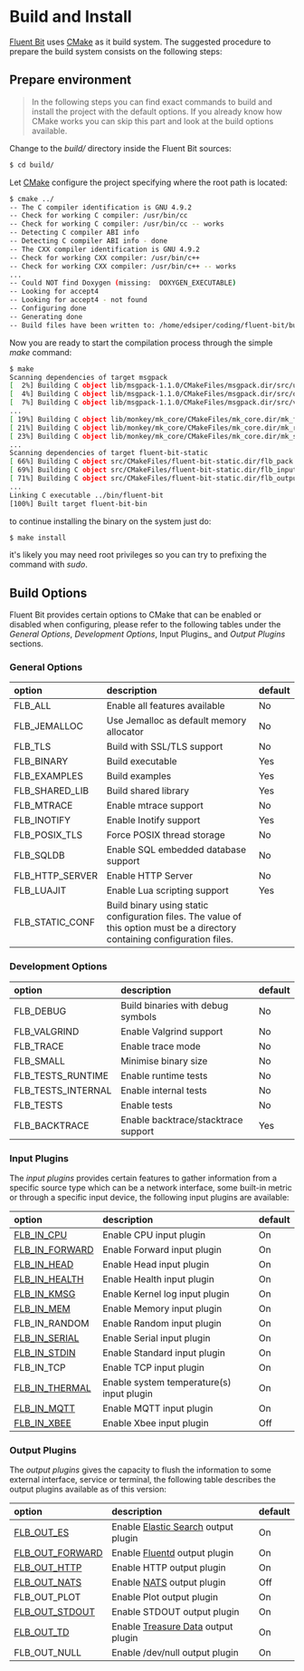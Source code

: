 # Build and Install

[Fluent Bit](http://fluentbit.io) uses [CMake](http://cmake.org) as it build system. The suggested procedure to prepare the build system consists on the following steps:

## Prepare environment

> In the following steps you can find exact commands to build and install the project with the default options. If you already know how CMake works you can skip this part and look at the build options available.

Change to the _build/_ directory inside the Fluent Bit sources:

```bash
$ cd build/
```

Let [CMake](http://cmake.org) configure the project specifying where the root path is located:

```bash
$ cmake ../
-- The C compiler identification is GNU 4.9.2
-- Check for working C compiler: /usr/bin/cc
-- Check for working C compiler: /usr/bin/cc -- works
-- Detecting C compiler ABI info
-- Detecting C compiler ABI info - done
-- The CXX compiler identification is GNU 4.9.2
-- Check for working CXX compiler: /usr/bin/c++
-- Check for working CXX compiler: /usr/bin/c++ -- works
...
-- Could NOT find Doxygen (missing:  DOXYGEN_EXECUTABLE)
-- Looking for accept4
-- Looking for accept4 - not found
-- Configuring done
-- Generating done
-- Build files have been written to: /home/edsiper/coding/fluent-bit/build
```

Now you are ready to start the compilation process through the simple _make_ command:

```bash
$ make
Scanning dependencies of target msgpack
[  2%] Building C object lib/msgpack-1.1.0/CMakeFiles/msgpack.dir/src/unpack.c.o
[  4%] Building C object lib/msgpack-1.1.0/CMakeFiles/msgpack.dir/src/objectc.c.o
[  7%] Building C object lib/msgpack-1.1.0/CMakeFiles/msgpack.dir/src/version.c.o
...
[ 19%] Building C object lib/monkey/mk_core/CMakeFiles/mk_core.dir/mk_file.c.o
[ 21%] Building C object lib/monkey/mk_core/CMakeFiles/mk_core.dir/mk_rconf.c.o
[ 23%] Building C object lib/monkey/mk_core/CMakeFiles/mk_core.dir/mk_string.c.o
...
Scanning dependencies of target fluent-bit-static
[ 66%] Building C object src/CMakeFiles/fluent-bit-static.dir/flb_pack.c.o
[ 69%] Building C object src/CMakeFiles/fluent-bit-static.dir/flb_input.c.o
[ 71%] Building C object src/CMakeFiles/fluent-bit-static.dir/flb_output.c.o
...
Linking C executable ../bin/fluent-bit
[100%] Built target fluent-bit-bin
```

to continue installing the binary on the system just do:

```bash
$ make install
```

it's likely you may need root privileges so you can try to prefixing the command with _sudo_.

## Build Options

Fluent Bit provides certain options to CMake that can be enabled or disabled when configuring, please refer to the following tables under the _General Options_, _Development Options_, Input Plugins_ and _Output Plugins_ sections.

### General Options

| option | description | default |
| :--- | :--- | :--- |
| FLB\_ALL | Enable all features available | No |
| FLB\_JEMALLOC | Use Jemalloc as default memory allocator | No |
| FLB\_TLS | Build with SSL/TLS support | No |
| FLB\_BINARY | Build executable | Yes |
| FLB\_EXAMPLES | Build examples | Yes |
| FLB\_SHARED\_LIB | Build shared library | Yes |
| FLB\_MTRACE | Enable mtrace support | No |
| FLB_INOTIFY | Enable Inotify support | Yes |
| FLB\_POSIX\_TLS | Force POSIX thread storage | No |
| FLB_SQLDB | Enable SQL embedded database support | No |
| FLB_HTTP_SERVER | Enable HTTP Server | No |
| FLB_LUAJIT | Enable Lua scripting support | Yes |
| FLB_STATIC_CONF | Build binary using static configuration files. The value of this option must be a directory containing configuration files. |  |

### Development Options

| option | description | default |
| :--- | :--- | :--- |
| FLB\_DEBUG | Build binaries with debug symbols | No |
| FLB\_VALGRIND | Enable Valgrind support | No |
| FLB\_TRACE | Enable trace mode | No |
| FLB\_SMALL | Minimise binary size | No |
| FLB_TESTS_RUNTIME | Enable runtime tests | No |
| FLB_TESTS_INTERNAL | Enable internal tests | No |
| FLB\_TESTS | Enable tests | No |
| FLB_BACKTRACE | Enable backtrace/stacktrace support | Yes |

### Input Plugins

The _input plugins_ provides certain features to gather information from a specific source type which can be a network interface, some built-in metric or through a specific input device, the following input plugins are available:

| option | description | default |
| :--- | :--- | :--- |
| [FLB\_IN\_CPU](../input/cpu.md) | Enable CPU input plugin | On |
| [FLB\_IN\_FORWARD](../input/forward.md) | Enable Forward input plugin | On |
| [FLB\_IN\_HEAD](../input/head.md) | Enable Head input plugin | On |
| [FLB\_IN\_HEALTH](../input/health.md) | Enable Health input plugin | On |
| [FLB\_IN\_KMSG](../input/kmsg.md) | Enable Kernel log input plugin | On |
| [FLB\_IN\_MEM](../input/mem.md) | Enable Memory input plugin | On |
| FLB\_IN\_RANDOM | Enable Random input plugin | On |
| [FLB\_IN\_SERIAL](../input/serial.md) | Enable Serial input plugin | On |
| [FLB\_IN\_STDIN](../input/stdin.md) | Enable Standard input plugin | On |
| FLB\_IN\_TCP | Enable TCP input plugin | On |
| [FLB\_IN\_THERMAL](../input/thermal.md) | Enable system temperature(s) input plugin | On |
| [FLB\_IN\_MQTT](../input/mqtt.md) | Enable MQTT input plugin | On |
| [FLB\_IN\_XBEE](https://github.com/fluent/fluent-bit-docs/tree/ad9d80e5490bd5d79c86955c5689db1cb4cf89db/input/xbee.md) | Enable Xbee input plugin | Off |

### Output Plugins

The _output plugins_ gives the capacity to flush the information to some external interface, service or terminal, the following table describes the output plugins available as of this version:

| option | description | default |
| :--- | :--- | :--- |
| [FLB\_OUT\_ES](../output/elasticsearch.md) | Enable [Elastic Search](http://www.elastic.co) output plugin | On |
| [FLB\_OUT\_FORWARD](../output/forward.md) | Enable [Fluentd](http://www.fluentd.org) output plugin | On |
| [FLB\_OUT\_HTTP](../output/http.md) | Enable HTTP output plugin | On |
| [FLB\_OUT\_NATS](../output/nats.md) | Enable [NATS](http://www.nats.io) output plugin | Off |
| FLB\_OUT\_PLOT | Enable Plot output plugin | On |
| [FLB\_OUT\_STDOUT](../output/stdout.md) | Enable STDOUT output plugin | On |
| [FLB\_OUT\_TD](../output/td.md) | Enable [Treasure Data](http://www.treasuredata.com) output plugin | On |
| FLB\_OUT\_NULL | Enable /dev/null output plugin | On |
